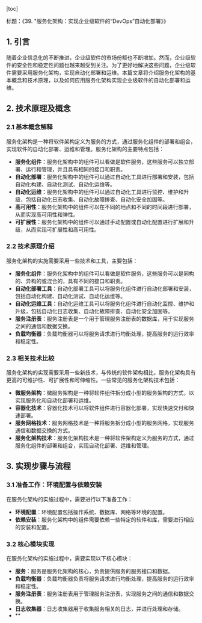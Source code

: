 
[toc]                    
                
                
标题：《39. "服务化架构：实现企业级软件的“DevOps”自动化部署》》

## 1. 引言

随着企业信息化的不断推进，企业级软件的市场份额也不断增加。然而，企业级软件的安全性和稳定性问题也越来越受到关注。为了更好地解决这些问题，企业级软件需要采用服务化架构，实现自动化部署和运维。本篇文章将介绍服务化架构的基本概念和技术原理，以及如何应用服务化架构实现企业级软件的自动化部署和运维。

## 2. 技术原理及概念

### 2.1 基本概念解释

服务化架构是一种将软件架构定义为服务的方式，通过服务化组件的部署和组合，实现软件的自动化部署、运维和管理。服务化架构的主要特点包括：

- **服务化组件**：服务化架构中的组件可以看做是软件服务，这些服务可以独立部署、运行和管理，并且具有相同的接口和职责。
- **自动化部署**：服务化架构中的组件可以通过自动化工具进行部署和安装，包括自动化构建、自动化测试、自动化运维等。
- **自动化运维**：服务化架构中的组件可以通过自动化工具进行监控、维护和升级，包括自动化日志收集、自动化故障排查、自动化安全加固等。
- **高可用性**：服务化架构中的组件可以在不同的地点和不同的时间段进行部署，从而实现高可用性和弹性。
- **可扩展性**：服务化架构中的组件可以通过手动配置或自动化配置进行扩展和升级，从而实现可扩展性和高可用性。

### 2.2 技术原理介绍

服务化架构的实施需要采用一些技术和工具，主要包括：

- **服务化组件**：服务化架构中的组件可以看做是软件服务，这些服务可以是同构的、异构的或混合的，具有不同的接口和职责。
- **自动化部署工具**：自动化部署工具可以将服务化组件进行自动化部署和安装，包括自动化构建、自动化测试、自动化运维等。
- **自动化运维工具**：自动化运维工具可以将服务化组件进行自动化监控、维护和升级，包括自动化日志收集、自动化故障排查、自动化安全加固等。
- **服务注册表**：服务注册表是一个用于管理服务注册表的数据库，用于实现服务之间的通信和数据交换。
- **负载均衡器**：负载均衡器可以将服务请求进行均衡处理，提高服务的运行效率和稳定性。

### 2.3 相关技术比较

服务化架构的实现需要采用一些新技术，与传统的软件架构相比，服务化架构具有更高的可维护性、可扩展性和可伸缩性。一些常见的服务化架构技术包括：

- **微服务架构**：微服务架构是一种将软件组件拆分成小型的服务架构的方式，以实现服务化和自动化部署和运维。
- **容器化技术**：容器化技术可以将软件组件进行容器化部署，实现快速交付和快速部署。
- **服务网格技术**：服务网格技术是一种将服务拆分成小型的服务网格，实现服务通信和数据交换的方式。
- **服务化架构技术**：服务化架构技术是一种将软件架构定义为服务的方式，通过服务化组件的部署和组合，实现自动化部署、运维和管理。

## 3. 实现步骤与流程

### 3.1 准备工作：环境配置与依赖安装

在服务化架构的实施过程中，需要进行以下准备工作：

- **环境配置**：环境配置包括操作系统、数据库、网络等环境的配置。
- **依赖安装**：服务化架构中的组件需要依赖一些特定的软件和库，需要进行相应的安装和配置。

### 3.2 核心模块实现

在服务化架构的实施过程中，需要实现以下核心模块：

- **服务**：服务是服务化架构的核心，负责提供服务的服务接口和数据。
- **负载均衡器**：负载均衡器负责将服务请求进行均衡处理，提高服务的运行效率和稳定性。
- **服务注册表**：服务注册表用于管理服务注册表，实现服务之间的通信和数据交换。
- **日志收集器**：日志收集器用于收集服务相关的日志，并进行处理和存储。
- **

